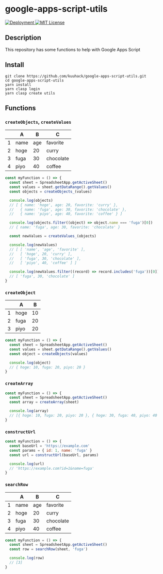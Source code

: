 # google-apps-script-utils

<p>
  <a href="https://github.com/kuuhack/google-apps-script-utils/actions/workflows/main.yml">
    <img src="https://github.com/kuuhack/google-apps-script-utils/actions/workflows/main.yml/badge.svg" alt="Deployment">
  </a>
  <a href="https://github.com/kuuhack/google-apps-script-utils/blob/main/LICENSE">
    <img src="https://img.shields.io/github/license/kuuhack/google-apps-script-utils" alt="MIT License">
  </a>
</p>

## Description

This repository has some functions to help with Google Apps Script

## Install

```shell
git clone https://github.com/kuuhack/google-apps-script-utils.git
cd google-apps-script-utils
yarn install
yarn clasp login
yarn clasp create utils
```

## Functions

### `createObjects`, `createValues`

|     | A    | B   | C         |
| --- | ---- | --- | --------- |
| 1   | name | age | favorite  |
| 2   | hoge | 20  | curry     |
| 3   | fuga | 30  | chocolate |
| 4   | piyo | 40  | coffee    |

```js
const myFunction = () => {
  const sheet = SpreadsheetApp.getActiveSheet()
  const values = sheet.getDataRange().getValues()
  const objects = createObjects_(values)

  console.log(objects)
  // [ { name: 'hoge', age: 20, favorite: 'curry' },
  //   { name: 'fuga', age: 30, favorite: 'chocolate' },
  //   { name: 'piyo', age: 40, favorite: 'coffee' } ]

  console.log(objects.filter((object) => object.name === 'fuga')[0])
  // { name: 'fuga', age: 30, favorite: 'chocolate' }

  const newValues = createValues_(objects)

  console.log(newValues)
  // [ [ 'name', 'age', 'favorite' ],
  //   [ 'hoge', 20, 'curry' ],
  //   [ 'fuga', 30, 'chocolate' ],
  //   [ 'piyo', 40, 'coffee' ] ]

  console.log(newValues.filter((record) => record.includes('fuga'))[0])
  // [ 'fuga', 30, 'chocolate' ]
}
```

### `createObject`

|     | A    | B   |
| --- | ---- | --- |
| 1   | hoge | 10  |
| 2   | fuga | 20  |
| 3   | piyo | 20  |

```js
const myFunction = () => {
  const sheet = SpreadsheetApp.getActiveSheet()
  const values = sheet.getDataRange().getValues()
  const object = createObjects(values)

  console.log(object)
  // { hoge: 10, fuga: 20, piyo: 20 }
}
```

### `createArray`

```js
const myFunction = () => {
  const sheet = SpreadsheetApp.getActiveSheet()
  const array = createArray(sheet)

  console.log(array)
  // [{ hoge: 10, fuga: 20, piyo: 20 }, { hoge: 30, fuga: 40, piyo: 40 }]
}
```

### `constructUrl`

```js
const myFunction = () => {
  const baseUrl = 'https://example.com'
  const params = { id: 1, name: 'fuga' }
  const url = constructUrl(baseUrl, params)

  console.log(url)
  // 'https://example.com?id=1&name=fuga'
}
```

### `searchRow`

|     | A    | B   | C         |
| --- | ---- | --- | --------- |
| 1   | name | age | favorite  |
| 2   | hoge | 20  | curry     |
| 3   | fuga | 30  | chocolate |
| 4   | piyo | 40  | coffee    |

```js
const myFunction = () => {
  const sheet = SpreadsheetApp.getActiveSheet()
  const row = searchRow(sheet, 'fuga')

  console.log(row)
  // [3]
}
```
